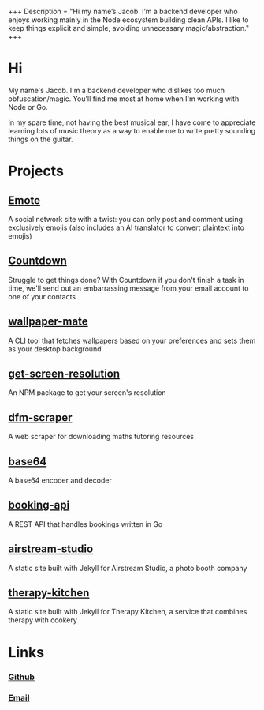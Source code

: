 +++
Description = "Hi my name’s Jacob. I’m a backend developer who enjoys working mainly in the Node ecosystem building clean APIs. I like to keep things explicit and simple, avoiding unnecessary magic/abstraction."
+++


# Hi
My name's Jacob. I'm a backend developer who dislikes too much obfuscation/magic. You'll find me most at home when I'm working with Node or Go.

In my spare time, not having the best musical ear, I have come to appreciate learning lots of music theory as a way
to enable me to write pretty sounding things on the guitar.

# Projects

## <a href="https://github.com/jacobcons/Emote" target="_blank">Emote</a>
A social network site with a twist: you can only post and comment using exclusively emojis (also includes an AI translator to convert plaintext into emojis)

## <a href="https://github.com/jacobcons/Countdown" target="_blank">Countdown</a>
Struggle to get things done? With Countdown if you don't finish a task in time, we'll send out an embarrassing message from your email account to one of your contacts

## <a href="https://github.com/jacobcons/wallpaper-mate" target="_blank">wallpaper-mate</a>
A CLI tool that fetches wallpapers based on your preferences and sets them as your desktop background

## <a href="https://github.com/jacobcons/get-screen-resolution" target="_blank">get-screen-resolution</a>
An NPM package to get your screen's resolution

## <a href="https://github.com/jacobcons/dfm-scraper" target="_blank">dfm-scraper</a>
A web scraper for downloading maths tutoring resources

## <a href="https://github.com/jacobcons/base64" target="_blank">base64</a>
A base64 encoder and decoder

## <a href="https://github.com/jacobcons/booking-api" target="_blank">booking-api</a>
A REST API that handles bookings written in Go

## <a href="https://github.com/jacobcons/airstream-studio" target="_blank">airstream-studio</a>
A static site built with Jekyll for Airstream Studio, a photo booth company

## <a href="https://github.com/jacobcons/therapy-kitchen" target="_blank">therapy-kitchen</a>
A static site built with Jekyll for Therapy Kitchen, a service that combines therapy with cookery

# Links
### <a href="https://github.com/jacobcons" target="_blank">Github</a>
### [Email](mailto:j@jacobcons.com)

